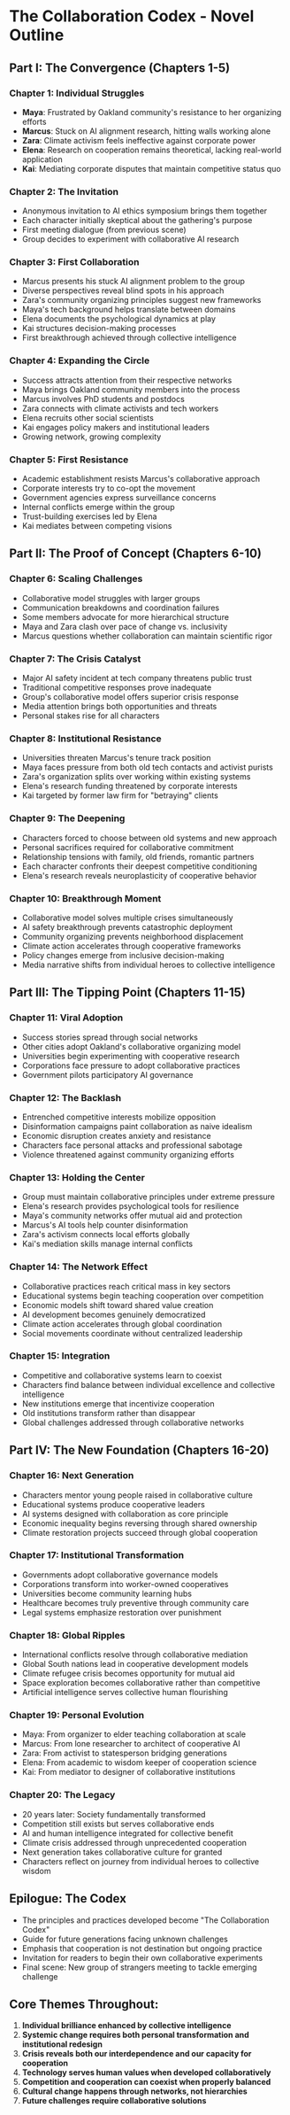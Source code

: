 # The Collaboration Codex - Novel Outline

## Part I: The Convergence (Chapters 1-5)

### Chapter 1: Individual Struggles
- **Maya**: Frustrated by Oakland community's resistance to her organizing efforts
- **Marcus**: Stuck on AI alignment research, hitting walls working alone
- **Zara**: Climate activism feels ineffective against corporate power
- **Elena**: Research on cooperation remains theoretical, lacking real-world application
- **Kai**: Mediating corporate disputes that maintain competitive status quo

### Chapter 2: The Invitation
- Anonymous invitation to AI ethics symposium brings them together
- Each character initially skeptical about the gathering's purpose
- First meeting dialogue (from previous scene)
- Group decides to experiment with collaborative AI research

### Chapter 3: First Collaboration
- Marcus presents his stuck AI alignment problem to the group
- Diverse perspectives reveal blind spots in his approach
- Zara's community organizing principles suggest new frameworks
- Maya's tech background helps translate between domains
- Elena documents the psychological dynamics at play
- Kai structures decision-making processes
- First breakthrough achieved through collective intelligence

### Chapter 4: Expanding the Circle
- Success attracts attention from their respective networks
- Maya brings Oakland community members into the process
- Marcus involves PhD students and postdocs
- Zara connects with climate activists and tech workers
- Elena recruits other social scientists
- Kai engages policy makers and institutional leaders
- Growing network, growing complexity

### Chapter 5: First Resistance
- Academic establishment resists Marcus's collaborative approach
- Corporate interests try to co-opt the movement
- Government agencies express surveillance concerns
- Internal conflicts emerge within the group
- Trust-building exercises led by Elena
- Kai mediates between competing visions

## Part II: The Proof of Concept (Chapters 6-10)

### Chapter 6: Scaling Challenges
- Collaborative model struggles with larger groups
- Communication breakdowns and coordination failures
- Some members advocate for more hierarchical structure
- Maya and Zara clash over pace of change vs. inclusivity
- Marcus questions whether collaboration can maintain scientific rigor

### Chapter 7: The Crisis Catalyst
- Major AI safety incident at tech company threatens public trust
- Traditional competitive responses prove inadequate
- Group's collaborative model offers superior crisis response
- Media attention brings both opportunities and threats
- Personal stakes rise for all characters

### Chapter 8: Institutional Resistance
- Universities threaten Marcus's tenure track position
- Maya faces pressure from both old tech contacts and activist purists
- Zara's organization splits over working within existing systems
- Elena's research funding threatened by corporate interests
- Kai targeted by former law firm for "betraying" clients

### Chapter 9: The Deepening
- Characters forced to choose between old systems and new approach
- Personal sacrifices required for collaborative commitment
- Relationship tensions with family, old friends, romantic partners
- Each character confronts their deepest competitive conditioning
- Elena's research reveals neuroplasticity of cooperative behavior

### Chapter 10: Breakthrough Moment
- Collaborative model solves multiple crises simultaneously
- AI safety breakthrough prevents catastrophic deployment
- Community organizing prevents neighborhood displacement
- Climate action accelerates through cooperative frameworks
- Policy changes emerge from inclusive decision-making
- Media narrative shifts from individual heroes to collective intelligence

## Part III: The Tipping Point (Chapters 11-15)

### Chapter 11: Viral Adoption
- Success stories spread through social networks
- Other cities adopt Oakland's collaborative organizing model
- Universities begin experimenting with cooperative research
- Corporations face pressure to adopt collaborative practices
- Government pilots participatory AI governance

### Chapter 12: The Backlash
- Entrenched competitive interests mobilize opposition
- Disinformation campaigns paint collaboration as naive idealism
- Economic disruption creates anxiety and resistance
- Characters face personal attacks and professional sabotage
- Violence threatened against community organizing efforts

### Chapter 13: Holding the Center
- Group must maintain collaborative principles under extreme pressure
- Elena's research provides psychological tools for resilience
- Maya's community networks offer mutual aid and protection
- Marcus's AI tools help counter disinformation
- Zara's activism connects local efforts globally
- Kai's mediation skills manage internal conflicts

### Chapter 14: The Network Effect
- Collaborative practices reach critical mass in key sectors
- Educational systems begin teaching cooperation over competition
- Economic models shift toward shared value creation
- AI development becomes genuinely democratized
- Climate action accelerates through global coordination
- Social movements coordinate without centralized leadership

### Chapter 15: Integration
- Competitive and collaborative systems learn to coexist
- Characters find balance between individual excellence and collective intelligence
- New institutions emerge that incentivize cooperation
- Old institutions transform rather than disappear
- Global challenges addressed through collaborative networks

## Part IV: The New Foundation (Chapters 16-20)

### Chapter 16: Next Generation
- Characters mentor young people raised in collaborative culture
- Educational systems produce cooperative leaders
- AI systems designed with collaboration as core principle
- Economic inequality begins reversing through shared ownership
- Climate restoration projects succeed through global cooperation

### Chapter 17: Institutional Transformation
- Governments adopt collaborative governance models
- Corporations transform into worker-owned cooperatives
- Universities become community learning hubs
- Healthcare becomes truly preventive through community care
- Legal systems emphasize restoration over punishment

### Chapter 18: Global Ripples
- International conflicts resolve through collaborative mediation
- Global South nations lead in cooperative development models
- Climate refugee crisis becomes opportunity for mutual aid
- Space exploration becomes collaborative rather than competitive
- Artificial intelligence serves collective human flourishing

### Chapter 19: Personal Evolution
- Maya: From organizer to elder teaching collaboration at scale
- Marcus: From lone researcher to architect of cooperative AI
- Zara: From activist to statesperson bridging generations
- Elena: From academic to wisdom keeper of cooperation science
- Kai: From mediator to designer of collaborative institutions

### Chapter 20: The Legacy
- 20 years later: Society fundamentally transformed
- Competition still exists but serves collaborative ends
- AI and human intelligence integrated for collective benefit
- Climate crisis addressed through unprecedented cooperation
- Next generation takes collaborative culture for granted
- Characters reflect on journey from individual heroes to collective wisdom

## Epilogue: The Codex
- The principles and practices developed become "The Collaboration Codex"
- Guide for future generations facing unknown challenges
- Emphasis that cooperation is not destination but ongoing practice
- Invitation for readers to begin their own collaborative experiments
- Final scene: New group of strangers meeting to tackle emerging challenge

## Core Themes Throughout:
1. **Individual brilliance enhanced by collective intelligence**
2. **Systemic change requires both personal transformation and institutional redesign**
3. **Crisis reveals both our interdependence and our capacity for cooperation**
4. **Technology serves human values when developed collaboratively**
5. **Competition and cooperation can coexist when properly balanced**
6. **Cultural change happens through networks, not hierarchies**
7. **Future challenges require collaborative solutions**